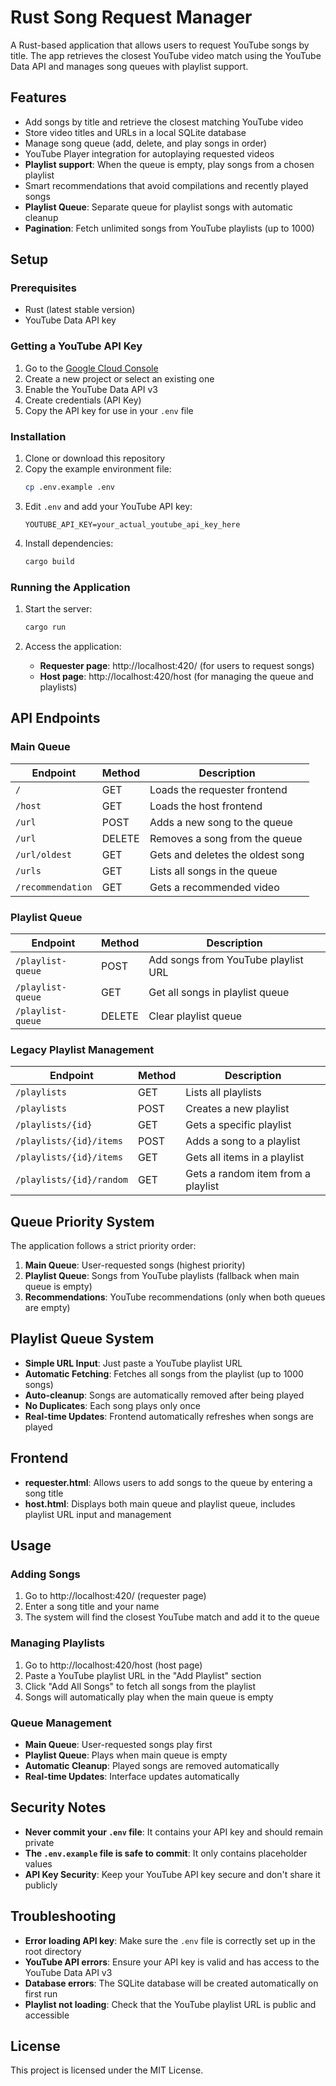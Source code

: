 # Rust Song Request Manager

A Rust-based application that allows users to request YouTube songs by title. The app retrieves the closest YouTube video match using the YouTube Data API and manages song queues with playlist support.

## Features

- Add songs by title and retrieve the closest matching YouTube video
- Store video titles and URLs in a local SQLite database
- Manage song queue (add, delete, and play songs in order)
- YouTube Player integration for autoplaying requested videos
- **Playlist support**: When the queue is empty, play songs from a chosen playlist
- Smart recommendations that avoid compilations and recently played songs
- **Playlist Queue**: Separate queue for playlist songs with automatic cleanup
- **Pagination**: Fetch unlimited songs from YouTube playlists (up to 1000)

## Setup

### Prerequisites

- Rust (latest stable version)
- YouTube Data API key

### Getting a YouTube API Key

1. Go to the [Google Cloud Console](https://console.developers.google.com/)
2. Create a new project or select an existing one
3. Enable the YouTube Data API v3
4. Create credentials (API Key)
5. Copy the API key for use in your `.env` file

### Installation

1. Clone or download this repository
2. Copy the example environment file:
   ```bash
   cp .env.example .env
   ```
3. Edit `.env` and add your YouTube API key:
   ```
   YOUTUBE_API_KEY=your_actual_youtube_api_key_here
   ```
4. Install dependencies:
   ```bash
   cargo build
   ```

### Running the Application

1. Start the server:
   ```bash
   cargo run
   ```

2. Access the application:
   - **Requester page**: http://localhost:420/ (for users to request songs)
   - **Host page**: http://localhost:420/host (for managing the queue and playlists)

## API Endpoints

### Main Queue
| Endpoint | Method | Description |
|----------|--------|-------------|
| `/` | GET | Loads the requester frontend |
| `/host` | GET | Loads the host frontend |
| `/url` | POST | Adds a new song to the queue |
| `/url` | DELETE | Removes a song from the queue |
| `/url/oldest` | GET | Gets and deletes the oldest song |
| `/urls` | GET | Lists all songs in the queue |
| `/recommendation` | GET | Gets a recommended video |

### Playlist Queue
| Endpoint | Method | Description |
|----------|--------|-------------|
| `/playlist-queue` | POST | Add songs from YouTube playlist URL |
| `/playlist-queue` | GET | Get all songs in playlist queue |
| `/playlist-queue` | DELETE | Clear playlist queue |

### Legacy Playlist Management
| Endpoint | Method | Description |
|----------|--------|-------------|
| `/playlists` | GET | Lists all playlists |
| `/playlists` | POST | Creates a new playlist |
| `/playlists/{id}` | GET | Gets a specific playlist |
| `/playlists/{id}/items` | POST | Adds a song to a playlist |
| `/playlists/{id}/items` | GET | Gets all items in a playlist |
| `/playlists/{id}/random` | GET | Gets a random item from a playlist |

## Queue Priority System

The application follows a strict priority order:

1. **Main Queue**: User-requested songs (highest priority)
2. **Playlist Queue**: Songs from YouTube playlists (fallback when main queue is empty)
3. **Recommendations**: YouTube recommendations (only when both queues are empty)

## Playlist Queue System

- **Simple URL Input**: Just paste a YouTube playlist URL
- **Automatic Fetching**: Fetches all songs from the playlist (up to 1000 songs)
- **Auto-cleanup**: Songs are automatically removed after being played
- **No Duplicates**: Each song plays only once
- **Real-time Updates**: Frontend automatically refreshes when songs are played

## Frontend

- **requester.html**: Allows users to add songs to the queue by entering a song title
- **host.html**: Displays both main queue and playlist queue, includes playlist URL input and management

## Usage

### Adding Songs
1. Go to http://localhost:420/ (requester page)
2. Enter a song title and your name
3. The system will find the closest YouTube match and add it to the queue

### Managing Playlists
1. Go to http://localhost:420/host (host page)
2. Paste a YouTube playlist URL in the "Add Playlist" section
3. Click "Add All Songs" to fetch all songs from the playlist
4. Songs will automatically play when the main queue is empty

### Queue Management
- **Main Queue**: User-requested songs play first
- **Playlist Queue**: Plays when main queue is empty
- **Automatic Cleanup**: Played songs are removed automatically
- **Real-time Updates**: Interface updates automatically

## Security Notes

- **Never commit your `.env` file**: It contains your API key and should remain private
- **The `.env.example` file is safe to commit**: It only contains placeholder values
- **API Key Security**: Keep your YouTube API key secure and don't share it publicly

## Troubleshooting

- **Error loading API key**: Make sure the `.env` file is correctly set up in the root directory
- **YouTube API errors**: Ensure your API key is valid and has access to the YouTube Data API v3
- **Database errors**: The SQLite database will be created automatically on first run
- **Playlist not loading**: Check that the YouTube playlist URL is public and accessible

## License

This project is licensed under the MIT License.
